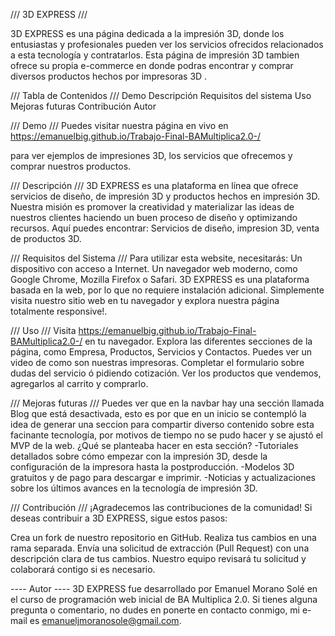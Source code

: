 /// 3D EXPRESS ///

3D EXPRESS es una página dedicada a la impresión 3D, donde los entusiastas y profesionales pueden ver los servicios ofrecidos relacionados a esta tecnología y contratarlos. Esta página de impresión 3D tambien ofrece su propia e-commerce en donde podras encontrar y comprar diversos productos hechos por impresoras 3D .

/// Tabla de Contenidos ///
Demo
Descripción
Requisitos del sistema
Uso
Mejoras futuras
Contribución
Autor

/// Demo ///
Puedes visitar nuestra página en vivo en 
https://emanuelbig.github.io/Trabajo-Final-BAMultiplica2.0-/ 

para ver ejemplos de impresiones 3D, los servicios que ofrecemos y comprar nuestros productos.

/// Descripción ///
3D EXPRESS es una plataforma en línea que ofrece servicios de diseño, de impresión 3D y productos hechos en impresión 3D. Nuestra misión es promover la creatividad y materializar las ideas de nuestros clientes haciendo un buen proceso de diseño y optimizando recursos. 
Aquí puedes encontrar:
Servicios de diseño, impresion 3D, venta de productos 3D.

/// Requisitos del Sistema ///
Para utilizar esta website, necesitarás:
Un dispositivo con acceso a Internet.
Un navegador web moderno, como Google Chrome, Mozilla Firefox o Safari.
3D EXPRESS es una plataforma basada en la web, por lo que no requiere instalación adicional. Simplemente visita nuestro sitio web en tu navegador y explora nuestra página totalmente responsive!.

/// Uso ///
Visita https://emanuelbig.github.io/Trabajo-Final-BAMultiplica2.0-/ en tu navegador.
Explora las diferentes secciones de la página, como Empresa, Productos, Servicios y Contactos.
Puedes ver un video de como son nuestras impresoras.
Completar el formulario sobre dudas del servicio ó pidiendo cotización.
Ver los productos que vendemos, agregarlos al carrito y comprarlo.

/// Mejoras futuras ///
Puedes ver que en la navbar hay una sección llamada Blog que está desactivada, esto es por que en un inicio se contempló la idea de generar una seccion para compartir diverso contenido sobre esta facinante tecnología, por motivos de tiempo no se pudo hacer y se ajustó el MVP de la web.
¿Qué se planteaba hacer en esta sección?
-Tutoriales detallados sobre cómo empezar con la impresión 3D, desde la configuración de la impresora hasta la postproducción.
-Modelos 3D gratuitos y de pago para descargar e imprimir.
-Noticias y actualizaciones sobre los últimos avances en la tecnología de impresión 3D.

/// Contribución ///
¡Agradecemos las contribuciones de la comunidad! Si deseas contribuir a 3D EXPRESS, sigue estos pasos:

Crea un fork de nuestro repositorio en GitHub.
Realiza tus cambios en una rama separada.
Envía una solicitud de extracción (Pull Request) con una descripción clara de tus cambios.
Nuestro equipo revisará tu solicitud y colaborará contigo si es necesario.

---- Autor ----
3D EXPRESS fue desarrollado por Emanuel Morano Solé en el curso de programación web inicial de BA Multiplica 2.0. Si tienes alguna pregunta o comentario, no dudes en ponerte en contacto conmigo, mi e-mail es emanueljmoranosole@gmail.com.
